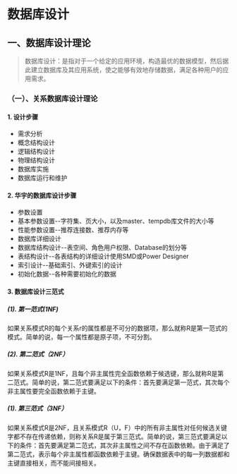 # 数据库设计

## 一、数据库设计理论

> 数据库设计：是指对于一个给定的应用环境，构造最优的数据模型，然后据此建立数据库及其应用系统，使之能够有效地存储数据，满足各种用户的应用需求。 

### （一）、关系数据库设计理论

#### 1. 设计步骤

- 需求分析
- 概念结构设计
- 逻辑结构设计
- 物理结构设计
- 数据库实施
- 数据库运行和维护

#### 2. 华宇的数据库设计步骤

- 参数设置
 - 基本参数设置--字符集、页大小，以及master、tempdb库文件的大小等
 - 性能参数设置--推荐连接数、推荐内存等
- 数据库详细设计
 - 数据库结构设计--表空间、角色用户权限、Database的划分等
 - 表结构设计--各表结构的详细设计使用SMD或Power Designer
 - 索引设计--基础索引、外键索引的设计
 - 初始化数据--各种需要初始化的数据

#### 3. 数据库设计三范式

##### (1). 第一范式(1NF)

如果关系模式R的每个关系r的属性都是不可分的数据项，那么就称R是第一范式的模式。简单的说，每一个属性都是原子项，不可分割。

##### (2). 第二范式（2NF）

如果关系模式R是1NF，且每个非主属性完全函数依赖于候选键，那么就称R是第二范式。简单的说，第二范式要满足以下的条件：首先要满足第一范式，其次每个非主属性要完全函数依赖于主键。

##### (1). 第三范式（3NF）

如果关系模式R是2NF，且关系模式R（U，F）中的所有非主属性对任何候选关键字都不存在传递依赖，则称关系R是属于第三范式。简单的说，第三范式要满足以下的条件：首先要满足第二范式，其次非主属性之间不存在函数依赖。由于满足了第二范式，表示每个非主属性都函数依赖于主键。确保数据表中的每一列数据都和主键直接相关，而不能间接相关。
